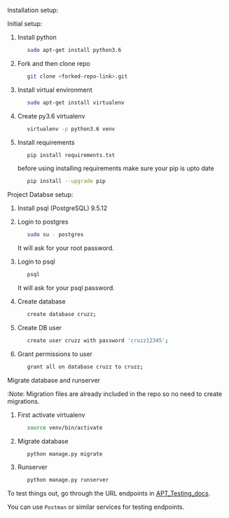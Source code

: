 Installation setup:

Initial setup:

1. Install python
    ```bash
       sudo apt-get install python3.6
    ```

2. Fork and then clone repo
    ```bash
       git clone <forked-repo-link>.git
    ```

3. Install virtual environment
    ```bash
       sudo apt-get install virtualenv
    ```

4. Create py3.6 virtualenv
    ```bash
       virtualenv -p python3.6 venv
    ```

5. Install requirements
    ```bash
       pip install requirements.txt 
    ```
    
    before using installing requirements make sure your pip is upto date
    ```bash
       pip install --upgrade pip
    ```

Project Databse setup:
1. Install psql (PostgreSQL) 9.5.12

2. Login to postgres
    ```bash
       sudo su - postgres
    ```
    It will ask for your root password.

3. Login to psql
    ```bash
       psql
    ```
    It will ask for your psql password.

4. Create database
    ```bash
       create database cruzz;
    ```

5. Create DB user
    ```bash
       create user cruzz with password 'cruzz12345';
    ```

6. Grant permissions to user
    ```bash
       grant all on database cruzz to cruzz;
    ```


Migrate database and runserver

:Note: Migration files are already included in the repo so no need to create migrations.

1. First activate virtualenv
    ```bash
       source venv/bin/activate
    ```

2. Migrate database
    ```bash
       python manage.py migrate
    ```

3. Runserver
    ```bash
       python manage.py runserver
    ```


To test things out, go through the URL endpoints in [APT_Testing_docs](API_Testing_docs.md).

You can use `Postman` or similar services for testing endpoints.
